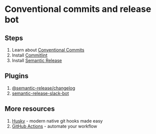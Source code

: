 # Conventional commits and release bot

## Steps

1. Learn about [Conventional Commits](https://www.conventionalcommits.org/en/v1.0.0/)
2. Install [Commitlint](https://github.com/conventional-changelog/commitlint)
3. Install [Semantic Release](https://github.com/semantic-release/semantic-release)

## Plugins

1. [@semantic-release/changelog](https://github.com/semantic-release/changelog)
2. [semantic-release-slack-bot](https://github.com/juliuscc/semantic-release-slack-bot)

## More resources

1. [Husky](https://typicode.github.io/husky/#/?id=manual) - modern native git hooks made easy
2. [GitHub Actions](https://github.com/features/actions) - automate your workflow
